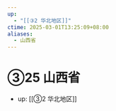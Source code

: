 ```yaml
---
up:
  - "[[③2 华北地区]]"
ctime: 2025-03-01T13:25:09+08:00
aliases:
  - 山西省
---
```


# ③25 山西省

- up: [[③2 华北地区]]
